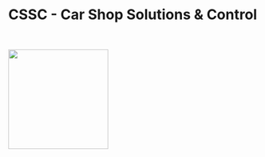 <h1>CSSC - Car Shop Solutions & Control</h1>
<br> <br> 
<img align="center" width="200" src="https://github.com/TiagoFialho0/ESA_Projeto/assets/146856980/194b2e0c-578b-4dee-9665-9d4dd79145bd">

